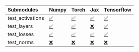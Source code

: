 | Submodules       | Numpy                                                                                                                           | Torch                                                                                                                           | Jax                                                                                                                             | Tensorflow                                                                                                                      |
|:-----------------|:--------------------------------------------------------------------------------------------------------------------------------|:--------------------------------------------------------------------------------------------------------------------------------|:--------------------------------------------------------------------------------------------------------------------------------|:--------------------------------------------------------------------------------------------------------------------------------|
| test_activations | <a href="https://github.com/unifyai/ivy/runs/7855628286?check_suite_focus=true" rel="noopener noreferrer" target="_blank">✅</a> | <a href="https://github.com/unifyai/ivy/runs/7855628849?check_suite_focus=true" rel="noopener noreferrer" target="_blank">✅</a> | <a href="https://github.com/unifyai/ivy/runs/7855629319?check_suite_focus=true" rel="noopener noreferrer" target="_blank">✅</a> | <a href="https://github.com/unifyai/ivy/runs/7855629837?check_suite_focus=true" rel="noopener noreferrer" target="_blank">✅</a> |
| test_layers      | <a href="https://github.com/unifyai/ivy/runs/7855628429?check_suite_focus=true" rel="noopener noreferrer" target="_blank">✅</a> | <a href="https://github.com/unifyai/ivy/runs/7855628979?check_suite_focus=true" rel="noopener noreferrer" target="_blank">✅</a> | <a href="https://github.com/unifyai/ivy/runs/7855629423?check_suite_focus=true" rel="noopener noreferrer" target="_blank">❌</a> | <a href="https://github.com/unifyai/ivy/runs/7855629955?check_suite_focus=true" rel="noopener noreferrer" target="_blank">✅</a> |
| test_losses      | <a href="https://github.com/unifyai/ivy/runs/7855628572?check_suite_focus=true" rel="noopener noreferrer" target="_blank">✅</a> | <a href="https://github.com/unifyai/ivy/runs/7855629094?check_suite_focus=true" rel="noopener noreferrer" target="_blank">✅</a> | <a href="https://github.com/unifyai/ivy/runs/7855629619?check_suite_focus=true" rel="noopener noreferrer" target="_blank">✅</a> | <a href="https://github.com/unifyai/ivy/runs/7855630065?check_suite_focus=true" rel="noopener noreferrer" target="_blank">✅</a> |
| test_norms       | <a href="https://github.com/unifyai/ivy/runs/7855628679?check_suite_focus=true" rel="noopener noreferrer" target="_blank">❌</a> | <a href="https://github.com/unifyai/ivy/runs/7855629221?check_suite_focus=true" rel="noopener noreferrer" target="_blank">❌</a> | <a href="https://github.com/unifyai/ivy/runs/7855629718?check_suite_focus=true" rel="noopener noreferrer" target="_blank">❌</a> | <a href="https://github.com/unifyai/ivy/runs/7855630184?check_suite_focus=true" rel="noopener noreferrer" target="_blank">❌</a> |